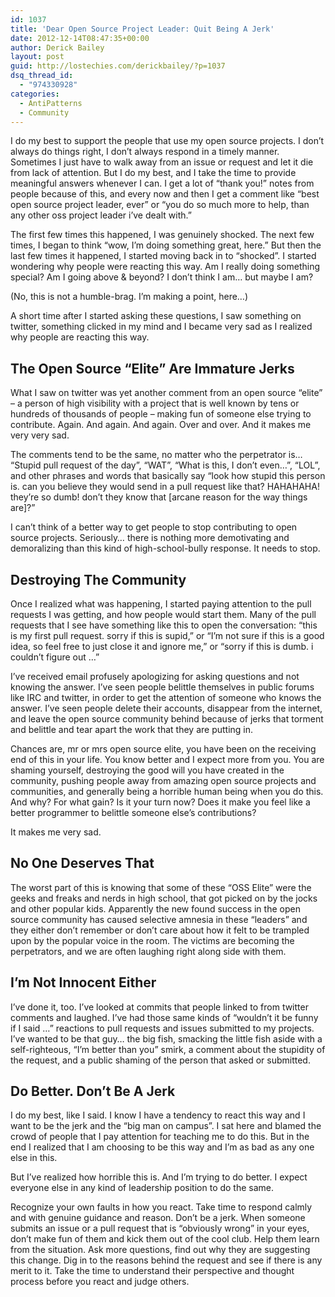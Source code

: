 ```yaml
---
id: 1037
title: 'Dear Open Source Project Leader: Quit Being A Jerk'
date: 2012-12-14T08:47:35+00:00
author: Derick Bailey
layout: post
guid: http://lostechies.com/derickbailey/?p=1037
dsq_thread_id:
  - "974330928"
categories:
  - AntiPatterns
  - Community
---
```

I do my best to support the people that use my open source projects. I don&#8217;t always do things right, I don&#8217;t always respond in a timely manner. Sometimes I just have to walk away from an issue or request and let it die from lack of attention. But I do my best, and I take the time to provide meaningful answers whenever I can. I get a lot of &#8220;thank you!&#8221; notes from people because of this, and every now and then I get a comment like &#8220;best open source project leader, ever&#8221; or &#8220;you do so much more to help, than any other oss project leader i&#8217;ve dealt with.&#8221; 

The first few times this happened, I was genuinely shocked. The next few times, I began to think &#8220;wow, I&#8217;m doing something great, here.&#8221; But then the last few times it happened, I started moving back in to &#8220;shocked&#8221;. I started wondering why people were reacting this way. Am I really doing something special? Am I going above & beyond? I don&#8217;t think I am… but maybe I am?

(No, this is not a humble-brag. I&#8217;m making a point, here…)

A short time after I started asking these questions, I saw something on twitter, something clicked in my mind and I became very sad as I realized why people are reacting this way. 

## The Open Source &#8220;Elite&#8221; Are Immature Jerks

What I saw on twitter was yet another comment from an open source &#8220;elite&#8221; &#8211; a person of high visibility with a project that is well known by tens or hundreds of thousands of people &#8211; making fun of someone else trying to contribute. Again. And again. And again. Over and over. And it makes me very very sad.

The comments tend to be the same, no matter who the perpetrator is… &#8220;Stupid pull request of the day&#8221;, &#8220;WAT&#8221;, &#8220;What is this, I don&#8217;t even&#8230;&#8221;, &#8220;LOL&#8221;, and other phrases and words that basically say &#8220;look how stupid this person is. can you believe they would send in a pull request like that? HAHAHAHA! they&#8217;re so dumb! don&#8217;t they know that [arcane reason for the way things are]?&#8221; 

I can&#8217;t think of a better way to get people to stop contributing to open source projects. Seriously… there is nothing more demotivating and demoralizing than this kind of high-school-bully response. It needs to stop.

## Destroying The Community

Once I realized what was happening, I started paying attention to the pull requests I was getting, and how people would start them. Many of the pull requests that I see have something like this to open the conversation: &#8220;this is my first pull request. sorry if this is supid,&#8221; or &#8220;I&#8217;m not sure if this is a good idea, so feel free to just close it and ignore me,&#8221; or &#8220;sorry if this is dumb. i couldn&#8217;t figure out …&#8221;

I&#8217;ve received email profusely apologizing for asking questions and not knowing the answer. I&#8217;ve seen people belittle themselves in public forums like IRC and twitter, in order to get the attention of someone who knows the answer. I&#8217;ve seen people delete their accounts, disappear from the internet, and leave the open source community behind because of jerks that torment and belittle and tear apart the work that they are putting in. 

Chances are, mr or mrs open source elite, you have been on the receiving end of this in your life. You know better and I expect more from you. You are shaming yourself, destroying the good will you have created in the community, pushing people away from amazing open source projects and communities, and generally being a horrible human being when you do this. And why? For what gain? Is it your turn now? Does it make you feel like a better programmer to belittle someone else&#8217;s contributions?

It makes me very sad.

## No One Deserves That

The worst part of this is knowing that some of these &#8220;OSS Elite&#8221; were the geeks and freaks and nerds in high school, that got picked on by the jocks and other popular kids. Apparently the new found success in the open source community has caused selective amnesia in these &#8220;leaders&#8221; and they either don&#8217;t remember or don&#8217;t care about how it felt to be trampled upon by the popular voice in the room. The victims are becoming the perpetrators, and we are often laughing right along side with them. 

## I&#8217;m Not Innocent Either

I&#8217;ve done it, too. I&#8217;ve looked at commits that people linked to from twitter comments and laughed. I&#8217;ve had those same kinds of &#8220;wouldn&#8217;t it be funny if I said …&#8221; reactions to pull requests and issues submitted to my projects. I&#8217;ve wanted to be that guy… the big fish, smacking the little fish aside with a self-righteous, &#8220;I&#8217;m better than you&#8221; smirk, a comment about the stupidity of the request, and a public shaming of the person that asked or submitted. 

## Do Better. Don&#8217;t Be A Jerk

I do my best, like I said. I know I have a tendency to react this way and I want to be the jerk and the &#8220;big man on campus&#8221;. I sat here and blamed the crowd of people that I pay attention for teaching me to do this. But in the end I realized that I am choosing to be this way and I&#8217;m as bad as any one else in this.

But I&#8217;ve realized how horrible this is. And I&#8217;m trying to do better. I expect everyone else in any kind of leadership position to do the same. 

Recognize your own faults in how you react. Take time to respond calmly and with genuine guidance and reason. Don&#8217;t be a jerk. When someone submits an issue or a pull request that is &#8220;obviously wrong&#8221; in your eyes, don&#8217;t make fun of them and kick them out of the cool club. Help them learn from the situation. Ask more questions, find out why they are suggesting this change. Dig in to the reasons behind the request and see if there is any merit to it. Take the time to understand their perspective and thought process before you react and judge others.